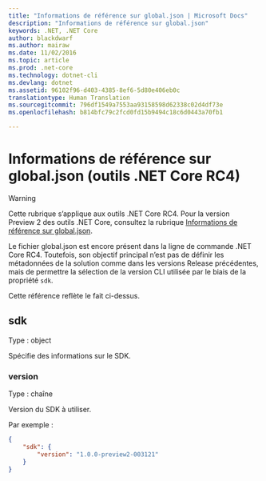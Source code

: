```yaml
---
title: "Informations de référence sur global.json | Microsoft Docs"
description: "Informations de référence sur global.json"
keywords: .NET, .NET Core
author: blackdwarf
ms.author: mairaw
ms.date: 11/02/2016
ms.topic: article
ms.prod: .net-core
ms.technology: dotnet-cli
ms.devlang: dotnet
ms.assetid: 96102f96-d403-4385-8ef6-5d80e406eb0c
translationtype: Human Translation
ms.sourcegitcommit: 796df1549a7553aa93158598d62338c02d4df73e
ms.openlocfilehash: b814bfc79c2fcd0fd15b9494c18c6d0443a70fb1

---
```


# <a name="globaljson-reference-net-core-tools-rc4"></a>Informations de référence sur global.json (outils .NET Core RC4)

> [!WARNING]
> Cette rubrique s’applique aux outils .NET Core RC4. Pour la version Preview 2 des outils .NET Core, consultez la rubrique [Informations de référence sur global.json](../../tools/global-json.md).

Le fichier global.json est encore présent dans la ligne de commande .NET Core RC4. Toutefois, son objectif principal n’est pas de définir les métadonnées de la solution comme dans les versions Release précédentes, mais de permettre la sélection de la version CLI utilisée par le biais de la propriété `sdk`. 

Cette référence reflète le fait ci-dessus. 

## <a name="sdk"></a>sdk
Type : object

Spécifie des informations sur le SDK.

### <a name="version"></a>version
Type : chaîne

Version du SDK à utiliser.

Par exemple :

```json
{
    "sdk": {
        "version": "1.0.0-preview2-003121"
    }
}
```


<!--HONumber=Feb17_HO2-->


